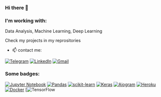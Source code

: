 ### Hi there 👋

<h3 align="left">I'm working with:</h3>
Data Analysis, Machine Learning, Deep Learning<br>

Check my projects in my reprositories


- 📫 contact me:

[![Telegram](https://img.shields.io/badge/Telegram-2CA5E0?style=for-the-badge&logo=telegram&logoColor=white)](https://t.me/realmumba)
[![LinkedIn](https://img.shields.io/badge/linkedin-%230077B5.svg?style=for-the-badge&logo=linkedin&logoColor=white)](https://www.linkedin.com/in/muminsho-abdulvasiev-b698ab119//)
[![Gmail](https://img.shields.io/badge/Gmail-D14836?style=for-the-badge&logo=gmail&logoColor=white)](muminshoam@gmail.com)


### Some badges:
[![Jupyter Notebook](https://img.shields.io/badge/jupyter-%23FA0F00.svg?style=for-the-badge&logo=jupyter&logoColor=white)](https://jupyter.org)
[![Pandas](https://img.shields.io/badge/pandas-%23150458.svg?style=for-the-badge&logo=pandas&logoColor=white)](https://pandas.pydata.org)
[![scikit-learn](https://img.shields.io/badge/scikit--learn-%23F7931E.svg?style=for-the-badge&logo=scikit-learn&logoColor=white)](https://scikit-learn.org/)
[![Keras](https://img.shields.io/badge/Keras-%23D00000.svg?style=for-the-badge&logo=Keras&logoColor=white)](https://keras.io)
[![Aiogram](https://img.shields.io/badge/Aiogram-2CA5E0?style=for-the-badge&logo=telegram&logoColor=white)](https://docs.aiogram.dev/)
[![Heroku](https://img.shields.io/badge/heroku-%23430098.svg?style=for-the-badge&logo=heroku&logoColor=white)](https://www.heroku.com)
[![Docker](https://img.shields.io/badge/docker-%230db7ed.svg?style=for-the-badge&logo=docker&logoColor=white)](https://www.docker.com)
[![TensorFlow](https://img.shields.io/badge/TensorFlow-FF6F00?style=for-the-badge&logo=TensorFlow&logoColor=white)

